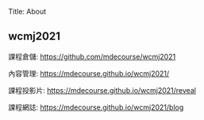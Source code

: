 Title: About

## wcmj2021

課程倉儲: <a href="https://github.com/mdecourse/wcmj2021">https://github.com/mdecourse/wcmj2021</a>

內容管理: <a href="https://mdecourse.github.io/wcmj2021/">https://mdecourse.github.io/wcmj2021/</a>

課程投影片: <a href="https://mdecourse.github.io/wcmj2021/reveal">https://mdecourse.github.io/wcmj2021/reveal</a>

課程網誌: <a href="https://mdecourse.github.io/wcmj2021/blog">https://mdecourse.github.io/wcmj2021/blog</a>









